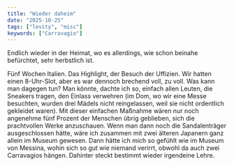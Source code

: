 ```yaml
---
title: "Wieder daheim"
date: "2025-10-25"
tags: ["levity", "misc"]
keywords: ["Carravagio"]
---
```

Endlich wieder in der Heimat, wo es allerdings, wie schon beinahe befürchtet, sehr herbstlich ist.
 
 Fünf Wochen Italien. Das Highlight, der Besuch der Uffizien. Wir hatten einen 8-Uhr-Slot, aber es war dennoch brechend voll, zu voll. Was kann man dagegen tun? Man könnte, dachte ich so, einfach allen Leuten, die Sneakers tragen, den Einlass verwehren (im Dom, wo wir eine Messe besuchten, wurden drei Mädels nicht reingelassen, weil sie nicht ordentlich gekleidet waren). Mit dieser einfachen Maßnahme wären nur noch angenehme fünf Prozent der Menschen übrig geblieben, sich die prachtvollen Werke anzuschauen. Wenn man dann noch die Sandalenträger ausgeschlossen hätte, wäre ich zusammen mit zwei älteren Japanern ganz allein im Museum gewesen. Dann hätte ich mich so gefühlt wie im Museum von Messina, wohin sich so gut wie niemand verirrt, obwohl da auch zwei Carravagios hängen. Dahinter steckt bestimmt wieder irgendeine Lehre.



 


